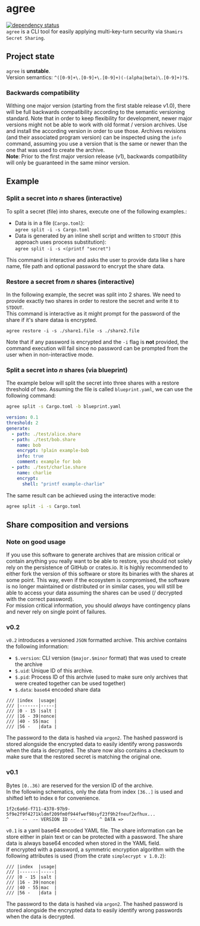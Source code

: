 # agree

[![dependency status](https://deps.rs/repo/github/replicadse/agree/status.svg)](https://deps.rs/repo/github/replicadse/agree)\
`agree` is a CLI tool for easily applying multi-key-turn security via `Shamirs Secret Sharing`.

## Project state

`agree` is **unstable**.\
Version semantics: `^([0-9]+\.[0-9]+\.[0-9]+)(-(alpha|beta)\.[0-9]+)?$`.

### Backwards compatibility

Withing one major version (starting from the first stable release v1.0), there will be full backwards compatibility according to the semantic versioning standard. Note that in order to keep flexibility for development, newer major versions might not be able to work with old format / version archives. Use and install the according version in order to use those. Archives revisions (and their associated program version) can be inspected using the `info` command, assuming you use a version that is the same or newer than the one that was used to create the archive.\
__Note__: Prior to the first major version release (v1), backwards compatibility will only be guaranteed in the same minor version.

## Example

### Split a secret into _n_ shares (interactive)

To split a secret (file) into shares, execute one of the following examples.:

* Data is in a file (`Cargo.toml`): \
  `agree split -i -s Cargo.toml`
* Data is generated by an inline shell script and written to `STDOUT` (this approach uses process substitution): \
  `agree split -i -s <(printf "secret")`

This command is interactive and asks the user to provide data like s  hare name, file path and optional password to encrypt the share data.

### Restore a secret from _n_ shares (interactive)

In the following example, the secret was split into 2 shares. We need to provide exactly two shares in order to restore the secret and write it to `STDOUT`.\
This command is interactive as it might prompt for the password of the share if it's share dataa is encrypted.

```
agree restore -i -s ./share1.file -s ./share2.file
```

Note that if any password is encrypted and the `-i` flag is **not** provided, the command execution will fail since no password can be prompted from the user when in non-interactive mode.

### Split a secret into _n_ shares (via blueprint)

The example below will split the secret into three shares with a restore threshold of two. Assuming the file is called `blueprint.yaml`, we can use the following command:

```bash
agree split -s Cargo.toml -b blueprint.yaml
```

```yaml
version: 0.1
threshold: 2
generate:
  - path: ./test/alice.share
  - path: ./test/bob.share
    name: bob
    encrypt: !plain example-bob
    info: true
    comment: example for bob
  - path: ./test/charlie.share
    name: charlie
    encrypt: 
      shell: "printf example-charlie"

```

The same result can be achieved using the interactive mode:

```bash
agree split -i -s Cargo.toml
```

## Share composition and versions

### Note on good usage

If you use this software to generate archives that are mission critical or contain anything you really want to be able to restore, you should not solely rely on the persistence of GitHub or crates.io. It is highly recommended to either fork the version of this software or store its binaries with the shares at some point. This way, even if the ecosystem is compromised, the software is no longer maintained or distributed or in similar cases, you will still be able to access your data assuming the shares can be used (/ decrypted with the correct password).\
For mission critical information, you should _always_ have contingency plans and never rely on single point of failures.

### v0.2

`v0.2` introduces a versioned `JSON` formatted archive. This archive contains the following information:

* `$.version`: CLI version (`$major.$minor` format) that was used to create the archive
* `$.uid`: Unique ID of this archive.
* `$.pid`: Process ID of this archvie (used to make sure only archives that were created together can be used together)
* `$.data`: `base64` encoded share data

```
/// |index  |usage|
/// |-------|-----|
/// |0 - 15 |salt |
/// |16 - 39|nonce|
/// |40 - 55|mac  |
/// |56 -   |data |
```

The password to the data is hashed via `argon2`. The hashed password is stored alongside the encrypted data to easily identify wrong passwords when the data is decrypted. The share now also contains a checksum to make sure that the restored secret is matching the original one.

### v0.1

Bytes `[0..36)` are reserved for the version ID of the archive.\
In the following schematics, only the data from index `[36..]` is used and shifted left to index `0` for convenience.

```
1f2c6a6d-f711-4378-97b9-5f9e2f9f4271kldmf209fm0f944fwef98syf23f9h2fneuf2efhux...
^     --  -- VERSION ID --  --     ^ DATA =>
```

`v0.1` is a yaml base64 encoded YAML file. The share information can be store either in plain text or can be protected with a password. The share data is always base64 encoded when stored in the YAML field.\
If encrypted with a password, a symmetric encryption algorithm with the following attributes is used (from the crate `simplecrypt v 1.0.2`):

```
/// |index  |usage|
/// |-------|-----|
/// |0 - 15 |salt |
/// |16 - 39|nonce|
/// |40 - 55|mac  |
/// |56 -   |data |
```

The password to the data is hashed via `argon2`. The hashed password is stored alongside the encrypted data to easily identify wrong passwords when the data is decrypted.
